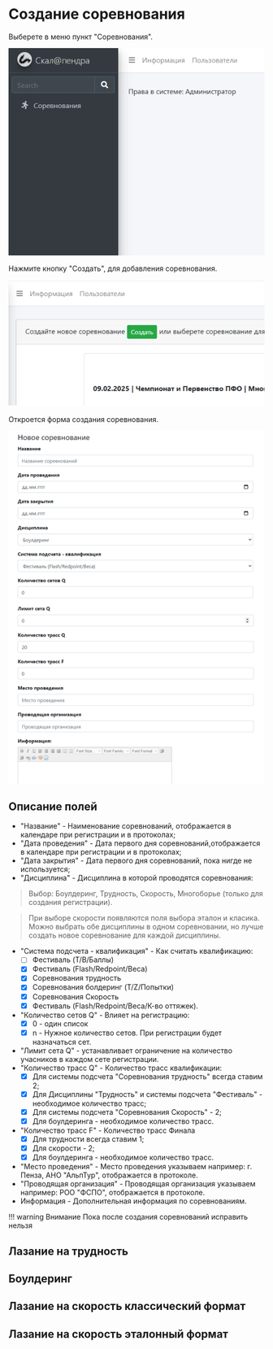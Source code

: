 # Создание соревнования

Выберете в меню пункт "Соревнования".

![Competition screen](img/comp_br.png)

Нажмите кнопку "Создать", для добавления соревнования.

![Competition screen](img/comp_br_1.png)

Откроется форма создания соревнования.

![Competition screen](img/comp_br_2.png)

## Описание полей

* "Название" - Наименование соревнований, отображается в календаре при
регистрации и в протоколах;
* "Дата проведения" - Дата первого дня соревнований,отображается в календаре при
  регистрации и в протоколах; 
* "Дата закрытия" - Дата первого дня соревнований, пока нигде не используется;
* "Дисциплина" - Дисциплина в которой проводятся соревнования:

>Выбор: Боулдеринг, Трудность, Скорость, Многоборье (только для создания регистрации).

>При выборе скорости появляются поля выбора эталон и класика. Можно выбрать обе дисциплины
>в одном соревновании, но лучше создать новое соревнование для каждой дисциплины.

* "Система подсчета - квалификация" - Как считать квалификацию:
    * [ ] Фестиваль (T/B/Баллы)
    * [x] Фестиваль (Flash/Redpoint/Веса)
    * [x] Соревнования трудность
    * [x] Соревнования болдеринг (T/Z/Попытки)
    * [x] Соревнования Скорость 
    * [x] Фестиваль (Flash/Redpoint/Веса/К-во оттяжек).

* "Количество cетов Q" - Влияет на регистрацию:
    * [x] 0 - один список
    * [x] n - Нужное количество сетов. При регистрации будет назначаться сет.

* "Лимит cета Q" - устанавливает ограничение на количество учасников в каждом сете регистрации.
* "Количество трасс Q" - Количество трасс квалификации:
    * [x] Для системы подсчета "Соревнования трудность" всегда ставим 2;
    * [x] Для Дисциплины "Трудность" и системы подсчета "Фестиваль" - необходимое количество трасс;
    * [x] Для системы подсчета "Соревнования Скорость" - 2;
    * [x] Для боулдеринга - необходимое количество трасс.

* "Количество трасс F" - Количество трасс Финала
    * [x] Для трудности всегда ставим 1;
    * [x] Для скорости - 2;
    * [x] Для боулдеринга - необходимое количество трасс.

* "Место проведения" - Место проведения указываем например: г. Пенза, АНО "АльпТур", отображается
в протоколе.
* "Проводящая организация" - Проводящая организация указываем например: РОО "ФСПО", отображается 
в протоколе.
* Информация - Дополнительная информация по соревнованиям.

!!! warning Внимание
    Пока после создания соревнований исправить нельзя

## Лазание на трудность

## Боулдеринг

## Лазание на скорость классический формат

## Лазание на скорость эталонный формат
